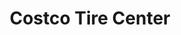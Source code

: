 ---
title: "Costco Tire Center"
url: /austin/costco-tire-center-w-william-cannon-drive/
shop: Reifen
---